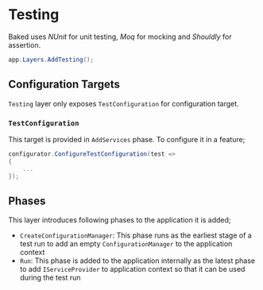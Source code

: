 # Testing

Baked uses _NUnit_ for unit testing, _Moq_ for mocking and _Shouldly_ for
assertion.

```csharp
app.Layers.AddTesting();
```

## Configuration Targets

`Testing` layer only exposes `TestConfiguration` for configuration target.

### `TestConfiguration`

This target is provided in `AddServices` phase. To configure it in a feature;

```csharp
configurator.ConfigureTestConfiguration(test =>
{
    ...
});
```

## Phases

This layer introduces following phases to the application it is added;

- `CreateConfigurationManager`: This phase runs as the earliest stage of a test
  run to add an empty `ConfigurationManager` to the application context
- `Run`: This phase is added to the application internally as the latest phase
  to add `IServiceProvider` to application context so that it can be used during
  the test run
